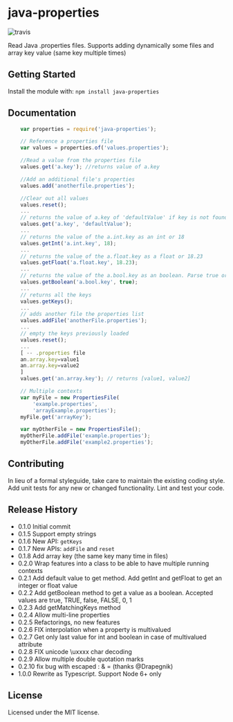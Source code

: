# java-properties

![travis](https://travis-ci.org/mattdsteele/java-properties.svg)

Read Java .properties files. Supports adding dynamically some files and array key value (same key multiple times)

## Getting Started

Install the module with: `npm install java-properties`

## Documentation

```javascript
    var properties = require('java-properties');

    // Reference a properties file
    var values = properties.of('values.properties');

    //Read a value from the properties file
    values.get('a.key'); //returns value of a.key

    //Add an additional file's properties
    values.add('anotherfile.properties');

    //Clear out all values
    values.reset();
    ...
    // returns the value of a.key of 'defaultValue' if key is not found
    values.get('a.key', 'defaultValue');
    ...
    // returns the value of the a.int.key as an int or 18
    values.getInt('a.int.key', 18);
    ...
    // returns the value of the a.float.key as a float or 18.23
    values.getFloat('a.float.key', 18.23);
    ...
    // returns the value of the a.bool.key as an boolean. Parse true or false with any case or 0 or 1
    values.getBoolean('a.bool.key', true);
    ...
    // returns all the keys
    values.getKeys();
    ...
    // adds another file the properties list
    values.addFile('anotherFile.properties');
    ...
    // empty the keys previously loaded
    values.reset();
    ...
    [ -- .properties file
    an.array.key=value1
    an.array.key=value2
    ]
    values.get('an.array.key'); // returns [value1, value2]

    // Multiple contexts
    var myFile = new PropertiesFile(
        'example.properties',
        'arrayExample.properties');
    myFile.get('arrayKey');

    var myOtherFile = new PropertiesFile();
    myOtherFile.addFile('example.properties');
    myOtherFile.addFile('example2.properties');
```

## Contributing

In lieu of a formal styleguide, take care to maintain the existing coding style. Add unit tests for any new or changed functionality. Lint and test your code.

## Release History

- 0.1.0 Initial commit
- 0.1.5 Support empty strings
- 0.1.6 New API: `getKeys`
- 0.1.7 New APIs: `addFile` and `reset`
- 0.1.8 Add array key (the same key many time in files)
- 0.2.0 Wrap features into a class to be able to have multiple running contexts
- 0.2.1 Add default value to get method. Add getInt and getFloat to get an integer or float value
- 0.2.2 Add getBoolean method to get a value as a boolean. Accepted values are true, TRUE, false, FALSE, 0, 1
- 0.2.3 Add getMatchingKeys method
- 0.2.4 Allow multi-line properties
- 0.2.5 Refactorings, no new features
- 0.2.6 FIX interpolation when a property is multivalued
- 0.2.7 Get only last value for int and boolean in case of multivalued attribute
- 0.2.8 FIX unicode \\uxxxx char decoding
- 0.2.9 Allow multiple double quotation marks
- 0.2.10 fix bug with escaped : & = (thanks @Drapegnik)
- 1.0.0 Rewrite as Typescript. Support Node 6+ only

## License

Licensed under the MIT license.
